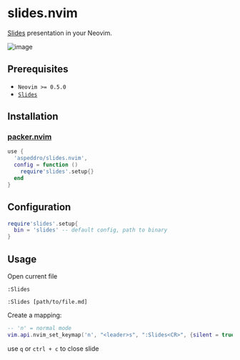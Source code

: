 # slides.nvim

[Slides](https://github.com/maaslalani/slides) presentation in your Neovim.

![image](https://user-images.githubusercontent.com/16160544/135352877-f5ade9cd-b02b-4796-860a-95477ef49fb2.png)

## Prerequisites

- `Neovim >= 0.5.0`
- [`Slides`](https://github.com/maaslalani/slides)

## Installation

### [packer.nvim](https://github.com/wbthomason/packer.nvim)

```lua
use {
  'aspeddro/slides.nvim',
  config = function ()
    require'slides'.setup{}
  end
}
```

## Configuration

```lua
require'slides'.setup{
  bin = 'slides' -- default config, path to binary
}
```

## Usage

Open current file

```
:Slides
```

```
:Slides [path/to/file.md]
```

Create a mapping:

```lua
-- 'n' = normal mode
vim.api.nvim_set_keymap('n', "<leader>s", ":Slides<CR>", {silent = true, noremap = true})
```

use `q` or `ctrl + c` to close slide

